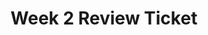 ---
toc: true
comments: true
layout: post
title: Week 2 Review Ticket
description: Review ticket used to accelerate discussion.
type: tangibles
courses: { compsci: {week: 2} }
---